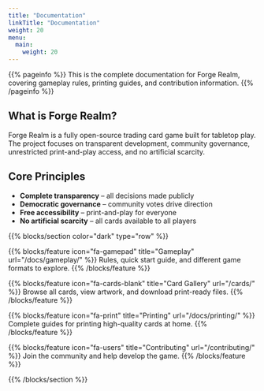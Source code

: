 ```yaml
---
title: "Documentation"
linkTitle: "Documentation"
weight: 20
menu:
  main:
    weight: 20
---
```


{{% pageinfo %}}
This is the complete documentation for Forge Realm, covering gameplay rules, printing guides, and contribution information.
{{% /pageinfo %}}

## What is Forge Realm?

Forge Realm is a fully open-source trading card game built for tabletop play. The project focuses on transparent development, community governance, unrestricted print-and-play access, and no artificial scarcity.

## Core Principles

- **Complete transparency** – all decisions made publicly
- **Democratic governance** – community votes drive direction
- **Free accessibility** – print-and-play for everyone
- **No artificial scarcity** – all cards available to all players

{{% blocks/section color="dark" type="row" %}}

{{% blocks/feature icon="fa-gamepad" title="Gameplay" url="/docs/gameplay/" %}}
Rules, quick start guide, and different game formats to explore.
{{% /blocks/feature %}}

{{% blocks/feature icon="fa-cards-blank" title="Card Gallery" url="/cards/" %}}
Browse all cards, view artwork, and download print-ready files.
{{% /blocks/feature %}}

{{% blocks/feature icon="fa-print" title="Printing" url="/docs/printing/" %}}
Complete guides for printing high-quality cards at home.
{{% /blocks/feature %}}

{{% blocks/feature icon="fa-users" title="Contributing" url="/contributing/" %}}
Join the community and help develop the game.
{{% /blocks/feature %}}

{{% /blocks/section %}}
